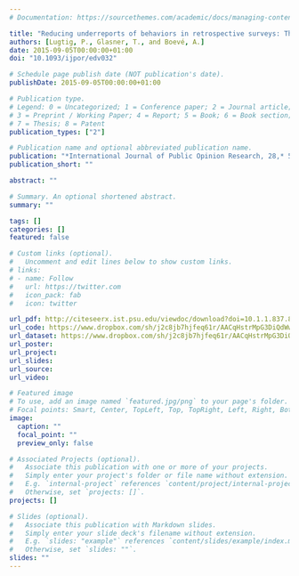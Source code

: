 ```yaml
---
# Documentation: https://sourcethemes.com/academic/docs/managing-content/

title: "Reducing underreports of behaviors in retrospective surveys: The effects of three different strategies"
authors: [Lugtig, P., Glasner, T., and Boevé, A.]
date: 2015-09-05T00:00:00+01:00
doi: "10.1093/ijpor/edv032"

# Schedule page publish date (NOT publication's date).
publishDate: 2015-09-05T00:00:00+01:00

# Publication type.
# Legend: 0 = Uncategorized; 1 = Conference paper; 2 = Journal article;
# 3 = Preprint / Working Paper; 4 = Report; 5 = Book; 6 = Book section;
# 7 = Thesis; 8 = Patent
publication_types: ["2"]

# Publication name and optional abbreviated publication name.
publication: "*International Journal of Public Opinion Research, 28,* 583-595"
publication_short: ""

abstract: ""

# Summary. An optional shortened abstract.
summary: ""

tags: []
categories: []
featured: false

# Custom links (optional).
#   Uncomment and edit lines below to show custom links.
# links:
# - name: Follow
#   url: https://twitter.com
#   icon_pack: fab
#   icon: twitter

url_pdf: http://citeseerx.ist.psu.edu/viewdoc/download?doi=10.1.1.837.868&rep=rep1&type=pdf
url_code: https://www.dropbox.com/sh/j2c8jb7hjfeq61r/AACqHstrMpG3DiQdWw8ASWxXa?dl=0
url_dataset: https://www.dropbox.com/sh/j2c8jb7hjfeq61r/AACqHstrMpG3DiQdWw8ASWxXa?dl=0
url_poster:
url_project:
url_slides:
url_source:
url_video:

# Featured image
# To use, add an image named `featured.jpg/png` to your page's folder. 
# Focal points: Smart, Center, TopLeft, Top, TopRight, Left, Right, BottomLeft, Bottom, BottomRight.
image:
  caption: ""
  focal_point: ""
  preview_only: false

# Associated Projects (optional).
#   Associate this publication with one or more of your projects.
#   Simply enter your project's folder or file name without extension.
#   E.g. `internal-project` references `content/project/internal-project/index.md`.
#   Otherwise, set `projects: []`.
projects: []

# Slides (optional).
#   Associate this publication with Markdown slides.
#   Simply enter your slide deck's filename without extension.
#   E.g. `slides: "example"` references `content/slides/example/index.md`.
#   Otherwise, set `slides: ""`.
slides: ""
---
```

